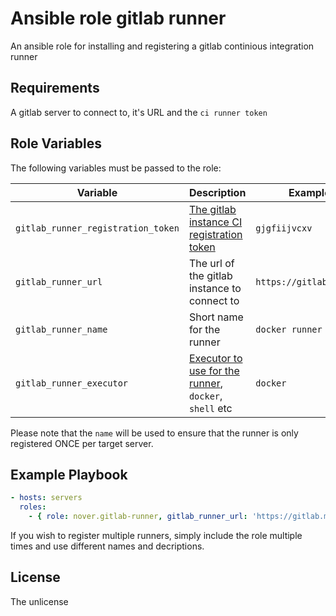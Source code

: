 # Ansible role gitlab runner

An ansible role for installing and registering a gitlab continious integration runner

## Requirements

A gitlab server to connect to, it's URL and the `ci runner token`

## Role Variables

The following variables must be passed to the role:

Variable | Description | Example
--- | --- | ---
`gitlab_runner_registration_token`| [The gitlab instance CI registration token][1]  | `gjgfiijvcxv`
`gitlab_runner_url`| The url of the gitlab instance to connect to | `https://gitlab.my.tld`
`gitlab_runner_name`| Short name for the runner | `docker runner #1`
`gitlab_runner_executor`| [Executor to use for the runner][2], `docker`, `shell` etc | `docker`

Please note that the `name` will be used to ensure that the runner is only registered ONCE per target server.

## Example Playbook

```yml
- hosts: servers
  roles:
    - { role: nover.gitlab-runner, gitlab_runner_url: 'https://gitlab.my.tld' ,gitlab_runner_name: 'My runner', gitlab_runner_registration_token: 'asdfwerqe', gitlab_runner_executor: 'docker' }
```

If you wish to register multiple runners, simply include the role multiple times and use different names and decriptions.

## License

The unlicense



[1]: https://docs.gitlab.com/ce/ci/runners/README.html
[2]: https://gitlab.com/gitlab-org/gitlab-ci-multi-runner/blob/master/docs/executors/README.md
